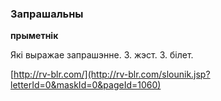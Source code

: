 ### Запрашальны
**прыметнік**

Які выражае запрашэнне. З. жэст. З. білет.

<a rel="author">[http://rv-blr.com/](http://rv-blr.com/slounik.jsp?letterId=0&maskId=0&pageId=1060)</a>
